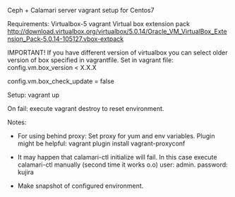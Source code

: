 Ceph + Calamari server vagrant setup for Centos7

Requirements:
Virtualbox-5
vagrant
Virtual box extension pack
http://download.virtualbox.org/virtualbox/5.0.14/Oracle_VM_VirtualBox_Extension_Pack-5.0.14-105127.vbox-extpack

IMPORTANT!
If you have different version of virtualbox you can select older version of box specified in vagrantfile.
Set in vagrant file:
config.vm.box_version < X.X.X

config.vm.box_check_update = false


Setup: vagrant up

On fail: execute vagrant destroy to reset environment.

Notes:
- For using behind proxy: Set proxy for yum and env variables.
Plugin might be helpful: vagrant plugin install vagrant-proxyconf

- It may happen that calamari-ctl initialize will fail.
In this case execute calamari-ctl manually (second time it works  o.o)
user: admin. password: kujira

- Make snapshot of configured environment.
